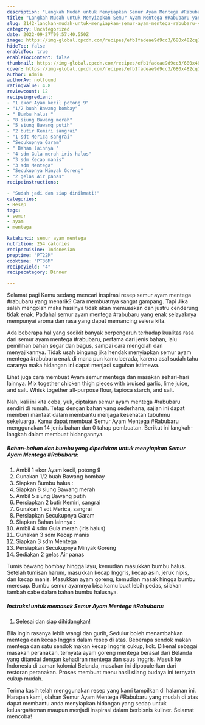 ```yaml
---
description: "Langkah Mudah untuk Menyiapkan Semur Ayam Mentega #Rabubaru yang Enak, Buat Buka Puasa Lezat"
title: "Langkah Mudah untuk Menyiapkan Semur Ayam Mentega #Rabubaru yang Enak, Buat Buka Puasa Lezat"
slug: 2142-langkah-mudah-untuk-menyiapkan-semur-ayam-mentega-rabubaru-yang-enak-buat-buka-puasa-lezat
category: Uncategorized
date: 2022-09-27T09:57:40.550Z
image: https://img-global.cpcdn.com/recipes/efb1fadeae9d9cc3/680x482cq70/semur-ayam-mentega-rabubaru-foto-resep-utama.jpg
hideToc: false
enableToc: true
enableTocContent: false
thumbnail: https://img-global.cpcdn.com/recipes/efb1fadeae9d9cc3/680x482cq70/semur-ayam-mentega-rabubaru-foto-resep-utama.jpg
cover: https://img-global.cpcdn.com/recipes/efb1fadeae9d9cc3/680x482cq70/semur-ayam-mentega-rabubaru-foto-resep-utama.jpg
author: Admin
authorAv: notfound
ratingvalue: 4.8
reviewcount: 12
recipeingredient:
- "1 ekor Ayam kecil potong 9"
- "1/2 buah Bawang bombay"
- " Bumbu halus "
- "8 siung Bawang merah"
- "5 siung Bawang putih"
- "2 butir Kemiri sangrai"
- "1 sdt Merica sangrai"
- "Secukupnya Garam"
- " Bahan lainnya "
- "4 sdm Gula merah iris halus"
- "3 sdm Kecap manis"
- "3 sdm Mentega"
- "Secukupnya Minyak Goreng"
- "2 gelas Air panas"
recipeinstructions:

- "Sudah jadi dan siap dinikmati!"
categories:
- Resep
tags:
- semur
- ayam
- mentega

katakunci: semur ayam mentega 
nutrition: 254 calories
recipecuisine: Indonesian
preptime: "PT22M"
cooktime: "PT36M"
recipeyield: "4"
recipecategory: Dinner

---
```



Selamat pagi Kamu sedang mencari inspirasi resep semur ayam mentega #rabubaru yang menarik? Cara membuatnya sangat gampang. Tapi Jika salah mengolah maka hasilnya tidak akan memuaskan dan justru cenderung tidak enak. Padahal semur ayam mentega #rabubaru yang enak selayaknya mempunyai aroma dan rasa yang dapat memancing selera kita.


Ada beberapa hal yang sedikit banyak berpengaruh terhadap kualitas rasa dari semur ayam mentega #rabubaru, pertama dari jenis bahan, lalu pemilihan bahan segar dan bagus, sampai cara mengolah dan menyajikannya. Tidak usah bingung jika hendak menyiapkan semur ayam mentega #rabubaru enak di mana pun kamu berada, karena asal sudah tahu caranya maka hidangan ini dapat menjadi suguhan istimewa.

Lihat juga cara membuat Ayam semur mentega dan masakan sehari-hari lainnya. Mix together chicken thigh pieces with bruised garlic, lime juice, and salt. Whisk together all-purpose flour, tapioca starch, and salt.


Nah, kali ini kita coba, yuk, ciptakan semur ayam mentega #rabubaru sendiri di rumah. Tetap dengan bahan yang sederhana, sajian ini dapat memberi manfaat dalam membantu menjaga kesehatan tubuhmu sekeluarga. Kamu dapat membuat Semur Ayam Mentega #Rabubaru menggunakan 14 jenis bahan dan 0 tahap pembuatan. Berikut ini langkah-langkah dalam membuat hidangannya.

<!--inarticleads1-->

##### Bahan-bahan dan bumbu yang diperlukan untuk menyiapkan Semur Ayam Mentega #Rabubaru:

1. Ambil 1 ekor Ayam kecil, potong 9
1. Gunakan 1/2 buah Bawang bombay
1. Siapkan  Bumbu halus :
1. Siapkan 8 siung Bawang merah
1. Ambil 5 siung Bawang putih
1. Persiapkan 2 butir Kemiri, sangrai
1. Gunakan 1 sdt Merica, sangrai
1. Persiapkan Secukupnya Garam
1. Siapkan  Bahan lainnya :
1. Ambil 4 sdm Gula merah (iris halus)
1. Gunakan 3 sdm Kecap manis
1. Siapkan 3 sdm Mentega
1. Persiapkan Secukupnya Minyak Goreng
1. Sediakan 2 gelas Air panas


Tumis bawang bombay hingga layu, kemudian masukkan bumbu halus. Setelah tumisan harum, masukkan kecap Inggris, kecap asin, jeruk nipis, dan kecap manis. Masukkan ayam goreng, kemudian masak hingga bumbu meresap. Bumbu semur ayamnya bisa kamu buat lebih pedas, silakan tambah cabe dalam bahan bumbu halusnya. 

<!--inarticleads2-->

##### Instruksi untuk memasak Semur Ayam Mentega #Rabubaru:


1. Selesai dan siap dihidangkan!

Bila ingin rasanya lebih wangi dan gurih, Sedulur boleh menambahkan mentega dan kecap Inggris dalam resep di atas. Beberapa sendok makan mentega dan satu sendok makan kecap Inggris cukup, kok. Dikenal sebagai masakan peranakan, ternyata ayam goreng mentega berasal dari Belanda yang ditandai dengan kehadiran mentega dan saus Inggris. Masuk ke Indonesia di zaman kolonial Belanda, masakan ini dipopulerkan dari restoran peranakan. Proses membuat menu hasil silang budaya ini ternyata cukup mudah. 

Terima kasih telah menggunakan resep yang kami tampilkan di halaman ini. Harapan kami, olahan Semur Ayam Mentega #Rabubaru yang mudah di atas dapat membantu anda menyiapkan hidangan yang sedap untuk keluarga/teman maupun menjadi inspirasi dalam berbisnis kuliner. Selamat mencoba!
